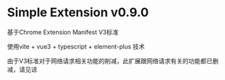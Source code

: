 # Simple Extension v0.9.0

基于Chrome Extension Manifest V3标准

使用vite + vue3 + typescript + element-plus 技术

由于V3标准对于网络请求相关功能的削减，此扩展跟网络请求有关的功能都已删减，请见谅